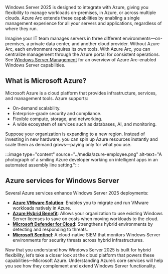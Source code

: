 Windows Server 2025 is designed to integrate with Azure, giving you flexibility to manage workloads on-premises, in Azure, or across multiple clouds. Azure Arc extends these capabilities by enabling a single management experience for all your servers and applications, regardless of where they run.

Imagine your IT team manages servers in three different environments—on-premises, a private data center, and another cloud provider. Without Azure Arc, each environment requires its own tools. With Azure Arc, you can centralize management through the Azure portal for consistent operations. See [Windows Server Management](/azure/azure-arc/servers/windows-server-management-overview) for an overview of Azure Arc-enabled Windows Server capabilities.

## What is Microsoft Azure?

Microsoft Azure is a cloud platform that provides infrastructure, services, and management tools. Azure supports:
- On-demand scalability.
- Enterprise-grade security and compliance.
- Flexible compute, storage, and networking.
- A wide ecosystem of services such as databases, AI, and monitoring.

Suppose your organization is expanding to a new region. Instead of investing in new hardware, you can spin up Azure resources instantly and scale them as demand grows—paying only for what you use.

:::image type="content" source="../media/azure-employee.png" alt-text="A photograph of a smiling Azure developer working on intelligent apps in an automated assembly line setting.":::

## Azure services for Windows Server

Several Azure services enhance Windows Server 2025 deployments:

- **[Azure VMware Solution](/azure/azure-vmware/introduction)**: Enables you to migrate and run VMware workloads natively in Azure.
- **[Azure Hybrid Benefit](/windows-server/get-started/azure-hybrid-benefit)**: Allows your organization to use existing Windows Server licenses to save on costs when moving workloads to the cloud.
- **[Microsoft Defender for Cloud](/azure/defender-for-cloud/defender-for-cloud-introduction)**: Strengthens hybrid environments by detecting and responding to threats.
- **[Microsoft Sentinel](/azure/sentinel/overview?tabs=defender-portal)**: A cloud-native SIEM that monitors Windows Server environments for security threats across hybrid infrastructures.
 
Now that you understand how Windows Server 2025 is built for hybrid flexibility, let’s take a closer look at the cloud platform that powers these capabilities—Microsoft Azure. Understanding Azure’s core services will help you see how they complement and extend Windows Server functionality.
